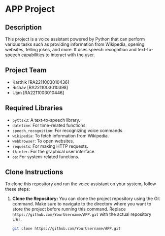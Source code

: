 # APP Project

## Description
This project is a voice assistant powered by Python that can perform various tasks such as providing information from Wikipedia, opening websites, telling jokes, and more. It uses speech recognition and text-to-speech capabilities to interact with the user.

## Project Team
- Karthik [RA2211003010436]
- Rishav [RA2211003010398]
- Ujan [RA2211003010446]

## Required Libraries
- `pyttsx3`: A text-to-speech library.
- `datetime`: For time-related functions.
- `speech_recognition`: For recognizing voice commands.
- `wikipedia`: To fetch information from Wikipedia.
- `webbrowser`: To open websites.
- `requests`: For making HTTP requests.
- `tkinter`: For the graphical user interface.
- `os`: For system-related functions.

## Clone Instructions
To clone this repository and run the voice assistant on your system, follow these steps:

1. **Clone the Repository:**
   You can clone the project repository using the Git command. Make sure to navigate to the directory where you want to store the project before running this command. Replace `https://github.com/YourUsername/APP.git` with the actual repository URL.

   ```bash
   git clone https://github.com/YourUsername/APP.git
